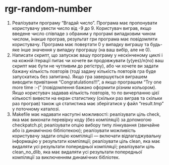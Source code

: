 # rgr-random-number

1. Реалізувати програму “Вгадай число”. Програма має пропонувати користувачу увести число від -9 до 9. Користувач виграв, якщо введене число співпаде з обраним у програмі випадковим чином числом, інакше програв, результат гри програма має повідомляти користувачу. Програма має повертати 0 у випадку виграшу та будь-яке інше значення у випадку програшу (на ваш вибір, але не 0).
2. Написати скрипт, що запускає вашу програму у нескінченому циклі і на кожній ітерації питає чи хочете ви продовжувати (y(yes)/n(no) ваш скрипт має бути не чутливим до регістру), або чи хочете ви задати бажану кількість повторів (тоді задану кількість повторів гра буде запускатись без запитань). Якщо гра завершується виграшем виводити привітання “Congratulations!!!”, а якщо програшем “Try one more time :-(” (повідомлення бажано оформити різним кольором). Якщо користувач задавав кількість повторів, то по вичерпанню цієї кількості вивести на екран статистику (скільки раз виграв та скільки раз програв) також ця статистика має зберігатися у файл “result.tmp” у поточному каталозі.
3. Makefile має надавати наступні можливості: реалізувати ціль check, яка має виконати перевірку коду (без компіляції) за допомогою checkpatch.pl; реалізувати опцію вибору типу лінкування (звичайне або із динамічною бібліотекою); реалізувати можливість користувачу задати опцію компіляції — включати відлагоджувальну інформацію у результати компіляції; реалізувати ціль clean, яка має видаляти усі результати попередньої компіляції; реалізувати ціль clean_no_dlib, яка має видаляти усі результати попередньої компіляції за виключенням динамічних бібліотек.
